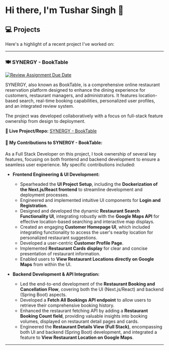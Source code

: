 # Hi there, I'm Tushar Singh 👋

## 💻 Projects

Here's a highlight of a recent project I've worked on:

---

### 🍽️ SYNERGY - BookTable

[![Review Assignment Due Date](https://classroom.github.com/assets/deadline-readme-button-22041afd0340ce965d47ae6ef1cefeee28c7c493a6346c4f15d667ab976d596c.svg)](https://classroom.github.com/a/5Qp4_Wqy)

SYNERGY, also known as BookTable, is a comprehensive online restaurant reservation platform designed to enhance the dining experience for customers, restaurant managers, and administrators. It features location-based search, real-time booking capabilities, personalized user profiles, and an integrated review system.

The project was developed collaboratively with a focus on full-stack feature ownership from design to deployment.

**🔗 Live Project/Repo:** [SYNERGY - BookTable](https://github.com/gopinathsjsu/team-project-20201-synergy)

#### 🚀 My Contributions to SYNERGY - BookTable:

As a Full Stack Developer on this project, I took ownership of several key features, focusing on both frontend and backend development to ensure a seamless user experience. My specific contributions included:

* **Frontend Engineering & UI Development:**
    * Spearheaded the **UI Project Setup**, including the **Dockerization of the Next.js/React frontend** to streamline development and deployment processes.
    * Engineered and implemented intuitive UI components for **Login and Registration**.
    * Designed and developed the dynamic **Restaurant Search Functionality UI**, integrating robustly with the **Google Maps API** for effective location-based searching and interactive map displays.
    * Created an engaging **Customer Homepage UI**, which included integrating functionality to access the user's nearby location for personalized restaurant suggestions.
    * Developed a user-centric **Customer Profile Page**.
    * Implemented **Restaurant Cards display** for clear and concise presentation of restaurant information.
    * Enabled users to **View Restaurant Locations directly on Google Maps** from within the UI.

* **Backend Development & API Integration:**
    * Led the end-to-end development of the **Restaurant Booking and Cancellation Flow**, covering both the UI (Next.js/React) and backend (Spring Boot) aspects.
    * Developed a **Fetch All Bookings API endpoint** to allow users to retrieve their comprehensive booking history.
    * Enhanced the restaurant fetching API by adding a **Restaurant Booking Count field**, providing valuable insights into booking volumes, displayed on restaurant detail pages and cards.
    * Engineered the **Restaurant Details View (Full Stack)**, encompassing both UI and backend (Spring Boot) development, and integrated a feature to **View Restaurant Location on Google Maps**.

---
